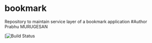 # bookmark
Repository to maintain service layer of a bookmark application
#Author
Prabhu MURUGESAN

[![Build Status](https://travis-ci.com/agil-mugil/bookmark.svg?token=ffZVVypfS6pQcVNnCYe7&branch=master)
